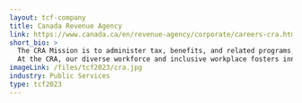 ```yaml
---
layout: tcf-company
title: Canada Revenue Agency
link: https://www.canada.ca/en/revenue-agency/corporate/careers-cra.html
short_bio: >
  The CRA Mission is to administer tax, benefits, and related programs, and ensure compliance on behalf of governments across Canada, thereby contributing to the ongoing economic and social well-being of Canadians.<br/><br/>
  At the CRA, our diverse workforce and inclusive workplace fosters innovation and drives us to be a world-class tax and benefit administration. We are consistently recognized as one of Canada's top 100 employers.
imageLink: /files/tcf2023/cra.jpg
industry: Public Services
type: tcf2023
---
```

